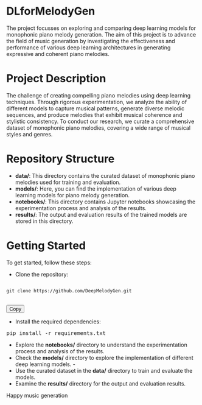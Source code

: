 # DLforMelodyGen
The project focusses on exploring and comparing deep learning models for monophonic piano melody generation. The aim of this project is to advance the field of music generation by investigating the effectiveness and performance of various deep learning architectures in generating expressive and coherent piano melodies.

# Project Description
The challenge of creating compelling piano melodies using deep learning techniques. Through rigorous experimentation, we analyze the ability of different models to capture musical patterns, generate diverse melodic sequences, and produce melodies that exhibit musical coherence and stylistic consistency. To conduct our research, we curate a comprehensive dataset of monophonic piano melodies, covering a wide range of musical styles and genres.

# Repository Structure
 - **data/**: This directory contains the curated dataset of monophonic piano melodies used for training and evaluation.
 - **models/**: Here, you can find the implementation of various deep learning models for piano melody generation.
 - **notebooks/**: This directory contains Jupyter notebooks showcasing the experimentation process and analysis of the results.
 - **results/**: The output and evaluation results of the trained models are stored in this directory.

 # Getting Started
To get started, follow these steps:
 - Clone the repository: 
 <pre>
<code>
git clone https://github.com/DeepMelodyGen.git
</code>
</pre>

<button id="copyButton">Copy</button>

<script>
const copyButton = document.getElementById('copyButton');
const codeBlock = document.querySelector('code');

copyButton.addEventListener('click', () => {
  navigator.clipboard.writeText(codeBlock.innerText)
    .then(() => {
      console.log('Code copied to clipboard.');
    })
    .catch((error) => {
      console.error('Failed to copy code to clipboard:', error);
    });
});
</script>

 - Install the required dependencies: 
<pre>
pip install -r requirements.txt
</pre>
 - Explore the **notebooks/** directory to understand the experimentation process and analysis of the results.
 - Check the **models/** directory to explore the implementation of different deep learning models. - 
 - Use the curated dataset in the **data/** directory to train and evaluate the models.
 - Examine the **results/** directory for the output and evaluation results.

Happy music generation 
